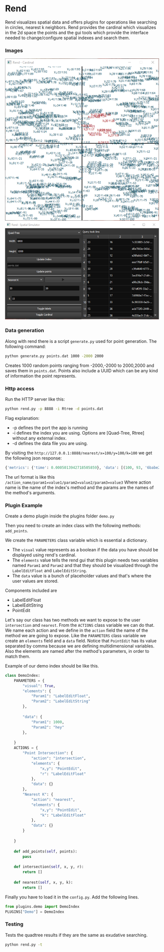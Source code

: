 Rend
====

Rend visualizes spatial data and offers plugins for operations like
searching in circles, nearest k neighbors. Rend provides the cardinal which
visualizes in the 2d space the points and the gui tools which provide the interface
needed to change/configure spatial indexes and search them.

### Images
![Cardinal][cardinal]
![Gui controls][rend_main]

### Data generation

Along with rend there is a script `generate.py` used for point generation.
The following command:
```bash
python generate.py points.dat 1000 -2000 2000
```
Creates 1000 random points ranging from -2000,-2000 to 2000,2000 and saves them in `points.dat`.
Points also include a UUID which can be any kind of information the point represents.

### Http access

Run the HTTP server like this:
```bash
python rend.py -p 8888 -i Rtree -d points.dat
```

Flag explanation:
* -p defines the port the app is running
* -i defines the index you are using. Options are [Quad-Tree, Rtree] without any external index.
* -d defines the data file you are using.

By visiting the `http://127.0.0.1:8888/nearest/x=100/y=100/k=100` we get the following json response:
```python
{'metrics': {'time': 0.0005013942718505859}, 'data': [(100, 93, '6babe218-7ad8-4072-9740-2bdb189ff30c'), ...]}
```

The url format is like this
`/action_name/param1=value1/param2=value2/param3=value3`
Where action name is the name of the index's method and the params are the names of the method's arguments.

### Plugin Example

Create a demo plugin inside the plugins folder `demo.py`

Then you need to create an index class with the following
methods: `add_points`.

We create the `PARAMETERS` class variable which is essential a dictionary.
* The `visual` value represents as a boolean if the data you have should be displayed using rend's cardinal.
* The `elements` value tells the rend gui that this plugin needs two variables named `Param1` and `Param2` and that
they should be visualized through the `LabelEditFloat` and `LabelEditString`.
* The `data` value is a bunch of placeholder values and that's where the user values are stored.

Components included are
* LabelEditFloat
* LabelEditString
* PointEdit


Let's say our class has two methods we want to expose to the user
`intersection` and `nearest`. From the `ACTIONS` class variable we can do that.
We name each action and we define in the `action` field the name of the method we are going to expose.
Like the `PARAMETERS` class variable we create an `elements` field and a `data` field.
Notice that `PointEdit` has its value separated by comma because we are defining multidimensional variables.
Also the elements are named after the method's parameters, in order to match them.

Example of our demo index should be like this.

```python
class DemoIndex:
    PARAMETERS = {
        "visual": True,
        "elements": {
            "Param1": "LabelEditFloat",
            "Param2": "LabelEditString"
        },

        "data": {
            "Param1": 1000,
            "Param2": "hey"
        },

    }
    ACTIONS = {
        "Point Intersection": {
            "action": "intersection",
            "elements": {
                "x,y": "PointEdit",
                "r": "LabelEditFloat"
            },
            "data": {}
        },
        "Nearest K": {
            "action": "nearest",
            "elements": {
                "x,y": "PointEdit",
                "k": "LabelEditFloat"
            },
            "data": {}
        }

    }

    def add_points(self, points):
        pass

    def intersection(self, x, y, r):
        return []

    def nearest(self, x, y, k):
        return []
````

Finally you have to load it in the `config.py`. Add the following lines.

```python
from plugins.demo import DemoIndex
PLUGINS["Demo"] = DemoIndex
```

### Testing

Tests the quadtree results if they are the same as exudative searching.

```bash
python rend.py -t
```

[rend_main]: https://raw.githubusercontent.com/gph03n1x/Rend/master/images/rend.png "Main gui of rend"
[cardinal]: https://raw.githubusercontent.com/gph03n1x/Rend/master/images/cardinal.png "Cardinal"

